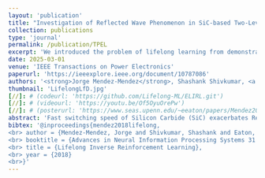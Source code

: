 ```yaml
---
layout: 'publication'
title: "Investigation of Reflected Wave Phenomenon in SiC-based Two-Level Split-Phase Inverter-Fed Motor Drives"
collection: publications
type: 'journal'
permalink: /publication/TPEL
excerpt: 'We introduced the problem of lifelong learning from demonstrations, and created an efficient lifelong inverse reinforcement learning (ELIRL) algorithm.'
date: 2025-03-01
venue: 'IEEE Transactions on Power Electronics'
paperurl: 'https://ieeexplore.ieee.org/document/10787086'
authors: '<strong>Jorge Mendez-Mendez</strong>, Shashank Shivkumar, <a href="https://seas.upenn.edu/~eeaton/">Eric Eaton</a>'
thumbnail: 'LifelongLfD.jpg'
[//]: # (codeurl: 'https://github.com/Lifelong-ML/ELIRL.git')
[//]: # (videourl: 'https://youtu.be/Of5OyuOrePw')
[//]: # (posterurl: 'https://www.seas.upenn.edu/~eeaton/papers/Mendez2018Lifelong-poster.pdf')
abstract: 'Fast switching speed of Silicon Carbide (SiC) exacerbates Reflected Wave Phenomenon (RWP) in two-level (2L) Voltage Source Inverter (VSI)-based motor drives, causing motor side overvoltage and drive side overcurrent. The 2L split-phase (2L-SP) topology shows prospects of alleviating RWP due to its lower output dv/dt facilitated by split-inductors which also serve as an output reactor. This article explores RWP in a 2L-SP-based motor drive and compares it with the 2L with an output reactor, denoted as 2L-LF. For the study, a 2L, 2L-LF and 2L-SP configurable 18 kVA SiC-based prototype is developed and interfaced to an emulated motor load through a bundled shielded cable. At first, simplified lumped Differential Mode (DM) equivalent circuits are derived for modeling RWP transients in 2L-LF and 2L-SP drives. Subsequently, RWP is investigated through Double Pulse Tests (DPT) for various cable lengths, reactor (2L-LF), and split inductor (2L-SP) values. Results show that 2L-SP exhibits lower RWP for longer cables, achieving up to 68  and 73  reduction in overvoltage and overcurrent amplitudes for an 8 m cable. An anomalous rising overvoltage pattern for short cables is observed for both drive configurations and analyzed using proposed DM equivalent circuits. Further, from a switching performance standpoint, split-inductors in 2L-SP decouple load and complementary cell's parasitics from the device during switching, achieving 17  lower switching loss than 2L-LF. Following the DPTs, continuous three-phase tests are performed for 8 m cable for both drive configurations. The 2L-SP drive achieves up to 60  and 74  reduction in overvoltage and overcurrent amplitudes than 2L-LF. Overall, 2L-SP outperforms 2L-LF in mitigating RWP in SiC-based 2L VSI motor drives.'
bibtex: '@inproceedings{mendez2018lifelong,
<br> author = {Mendez-Mendez, Jorge and Shivkumar, Shashank and Eaton, Eric},
<br> booktitle = {Advances in Neural Information Processing Systems 31 (NeurIPS-18)},
<br> title = {Lifelong Inverse Reinforcement Learning},
<br> year = {2018}
<br>}'
---
```


